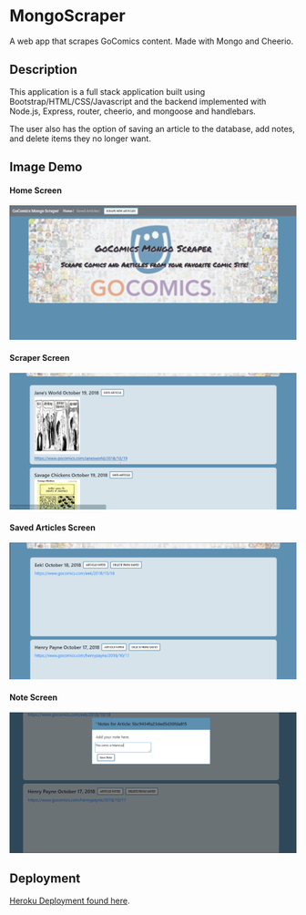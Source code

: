 # MongoScraper
A web app that scrapes GoComics content. Made with Mongo and Cheerio.

## Description

This application is a full stack application built using Bootstrap/HTML/CSS/Javascript and the backend implemented with Node.js, Express, router, cheerio, and mongoose and handlebars.

The user also has the option of saving an article to the database, add notes, and delete items they no longer want.

## Image Demo
#### Home Screen
![alt text](./public/assets/images/demo/home.png)

#### Scraper Screen
![alt text](./public/assets/images/demo/scrape.png)

#### Saved Articles Screen
![alt text](./public/assets/images/demo/saved.png)

#### Note Screen
![alt text](./public/assets/images/demo/note.png)

## Deployment

[Heroku Deployment found here](https://go-comics-mongo-scraper.herokuapp.com/).
